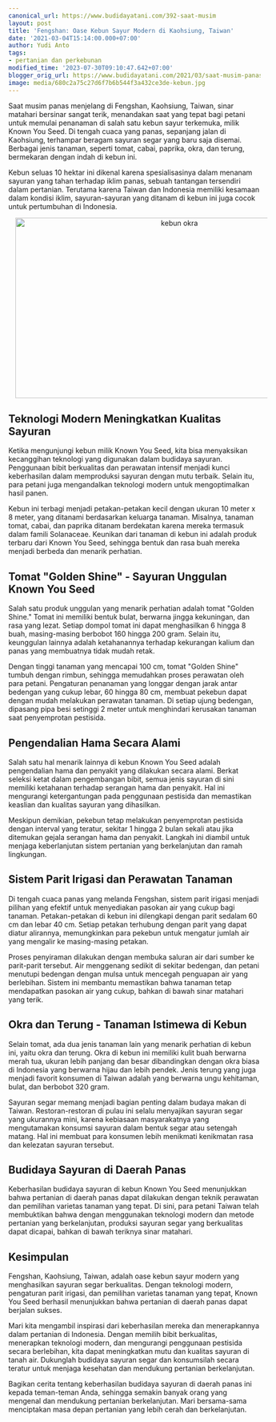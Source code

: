 ```yaml
---
canonical_url: https://www.budidayatani.com/392-saat-musim
layout: post
title: 'Fengshan: Oase Kebun Sayur Modern di Kaohsiung, Taiwan'
date: '2021-03-04T15:14:00.000+07:00'
author: Yudi Anto
tags:
- pertanian dan perkebunan
modified_time: '2023-07-30T09:10:47.642+07:00'
blogger_orig_url: https://www.budidayatani.com/2021/03/saat-musim-panas-hampiri-fengshan.html
image: media/680c2a75c27d6f7b6b544f3a432ce3de-kebun.jpg
---
```

<p>Saat musim panas menjelang di Fengshan, Kaohsiung, Taiwan, sinar matahari bersinar sangat terik, menandakan saat yang tepat bagi petani untuk memulai penanaman di salah satu kebun sayur terkemuka, milik Known You Seed. Di tengah cuaca yang panas, sepanjang jalan di Kaohsiung, terhampar beragam sayuran segar yang baru saja disemai. Berbagai jenis tanaman, seperti tomat, cabai, paprika, okra, dan terung, bermekaran dengan indah di kebun ini.</p><p>Kebun seluas 10 hektar ini dikenal karena spesialisasinya dalam menanam sayuran yang tahan terhadap iklim panas, sebuah tantangan tersendiri dalam pertanian. Terutama karena Taiwan dan Indonesia memiliki kesamaan dalam kondisi iklim, sayuran-sayuran yang ditanam di kebun ini juga cocok untuk pertumbuhan di Indonesia.</p><div class="separator" style="clear: both; text-align: center;"><a href="https://blogger.googleusercontent.com/img/b/R29vZ2xl/AVvXsEiwLT6xPqBHanZIk-ttNKpgASg2eWx7vBb0OYJFBx5-dOwvyXRcfbtkIZFeALQtn15uYzEkWV87qXhBo8ssJJQFQTogyDaOpKWBwF9CwCU1Zc17Cy_10zDPaPm1JPjX3vQHzPQtrY40kp6UA1nRVcf4r2mVdaFEEBRz39eylRUzpZZZU24bCo21SyJyugkR/s2133/kebun.jpg" imageanchor="1" style="margin-left: 1em; margin-right: 1em;"><img alt="kebun okra" border="0" data-original-height="1200" data-original-width="2133" height="360" src="https://blogger.googleusercontent.com/img/b/R29vZ2xl/AVvXsEiwLT6xPqBHanZIk-ttNKpgASg2eWx7vBb0OYJFBx5-dOwvyXRcfbtkIZFeALQtn15uYzEkWV87qXhBo8ssJJQFQTogyDaOpKWBwF9CwCU1Zc17Cy_10zDPaPm1JPjX3vQHzPQtrY40kp6UA1nRVcf4r2mVdaFEEBRz39eylRUzpZZZU24bCo21SyJyugkR/w640-h360/kebun.jpg" width="640" /></a></div><h2>Teknologi Modern Meningkatkan Kualitas Sayuran</h2><p>Ketika mengunjungi kebun milik Known You Seed, kita bisa menyaksikan kecanggihan teknologi yang digunakan dalam budidaya sayuran. Penggunaan bibit berkualitas dan perawatan intensif menjadi kunci keberhasilan dalam memproduksi sayuran dengan mutu terbaik. Selain itu, para petani juga mengandalkan teknologi modern untuk mengoptimalkan hasil panen.</p><p>Kebun ini terbagi menjadi petakan-petakan kecil dengan ukuran 10 meter x 8 meter, yang ditanami berdasarkan keluarga tanaman. Misalnya, tanaman tomat, cabai, dan paprika ditanam berdekatan karena mereka termasuk dalam famili Solanaceae. Keunikan dari tanaman di kebun ini adalah produk terbaru dari Known You Seed, sehingga bentuk dan rasa buah mereka menjadi berbeda dan menarik perhatian.</p><h2>Tomat "Golden Shine" - Sayuran Unggulan Known You Seed</h2><p>Salah satu produk unggulan yang menarik perhatian adalah tomat "Golden Shine." Tomat ini memiliki bentuk bulat, berwarna jingga kekuningan, dan rasa yang lezat. Setiap dompol tomat ini dapat menghasilkan 6 hingga 8 buah, masing-masing berbobot 160 hingga 200 gram. Selain itu, keunggulan lainnya adalah ketahanannya terhadap kekurangan kalium dan panas yang membuatnya tidak mudah retak.</p><p>Dengan tinggi tanaman yang mencapai 100 cm, tomat "Golden Shine" tumbuh dengan rimbun, sehingga memudahkan proses perawatan oleh para petani. Pengaturan penanaman yang longgar dengan jarak antar bedengan yang cukup lebar, 60 hingga 80 cm, membuat pekebun dapat dengan mudah melakukan perawatan tanaman. Di setiap ujung bedengan, dipasang pipa besi setinggi 2 meter untuk menghindari kerusakan tanaman saat penyemprotan pestisida.</p><h2>Pengendalian Hama Secara Alami</h2><p>Salah satu hal menarik lainnya di kebun Known You Seed adalah pengendalian hama dan penyakit yang dilakukan secara alami. Berkat seleksi ketat dalam pengembangan bibit, semua jenis sayuran di sini memiliki ketahanan terhadap serangan hama dan penyakit. Hal ini mengurangi ketergantungan pada penggunaan pestisida dan memastikan keaslian dan kualitas sayuran yang dihasilkan.</p><p>Meskipun demikian, pekebun tetap melakukan penyemprotan pestisida dengan interval yang teratur, sekitar 1 hingga 2 bulan sekali atau jika ditemukan gejala serangan hama dan penyakit. Langkah ini diambil untuk menjaga keberlanjutan sistem pertanian yang berkelanjutan dan ramah lingkungan.</p><h2>Sistem Parit Irigasi dan Perawatan Tanaman</h2><p>Di tengah cuaca panas yang melanda Fengshan, sistem parit irigasi menjadi pilihan yang efektif untuk menyediakan pasokan air yang cukup bagi tanaman. Petakan-petakan di kebun ini dilengkapi dengan parit sedalam 60 cm dan lebar 40 cm. Setiap petakan terhubung dengan parit yang dapat diatur alirannya, memungkinkan para pekebun untuk mengatur jumlah air yang mengalir ke masing-masing petakan.</p><p>Proses penyiraman dilakukan dengan membuka saluran air dari sumber ke parit-parit tersebut. Air menggenang sedikit di sekitar bedengan, dan petani menutupi bedengan dengan mulsa untuk mencegah penguapan air yang berlebihan. Sistem ini membantu memastikan bahwa tanaman tetap mendapatkan pasokan air yang cukup, bahkan di bawah sinar matahari yang terik.</p><h2>Okra dan Terung - Tanaman Istimewa di Kebun</h2><p>Selain tomat, ada dua jenis tanaman lain yang menarik perhatian di kebun ini, yaitu okra dan terung. Okra di kebun ini memiliki kulit buah berwarna merah tua, ukuran lebih panjang dan besar dibandingkan dengan okra biasa di Indonesia yang berwarna hijau dan lebih pendek. Jenis terung yang juga menjadi favorit konsumen di Taiwan adalah yang berwarna ungu kehitaman, bulat, dan berbobot 320 gram.</p><p>Sayuran segar memang menjadi bagian penting dalam budaya makan di Taiwan. Restoran-restoran di pulau ini selalu menyajikan sayuran segar yang ukurannya mini, karena kebiasaan masyarakatnya yang mengutamakan konsumsi sayuran dalam bentuk segar atau setengah matang. Hal ini membuat para konsumen lebih menikmati kenikmatan rasa dan kelezatan sayuran tersebut.</p><h2>Budidaya Sayuran di Daerah Panas</h2><p>Keberhasilan budidaya sayuran di kebun Known You Seed menunjukkan bahwa pertanian di daerah panas dapat dilakukan dengan teknik perawatan dan pemilihan varietas tanaman yang tepat. Di sini, para petani Taiwan telah membuktikan bahwa dengan menggunakan teknologi modern dan metode pertanian yang berkelanjutan, produksi sayuran segar yang berkualitas dapat dicapai, bahkan di bawah teriknya sinar matahari.</p><h2>Kesimpulan</h2><p>Fengshan, Kaohsiung, Taiwan, adalah oase kebun sayur modern yang menghasilkan sayuran segar berkualitas. Dengan teknologi modern, pengaturan parit irigasi, dan pemilihan varietas tanaman yang tepat, Known You Seed berhasil menunjukkan bahwa pertanian di daerah panas dapat berjalan sukses.</p><p>Mari kita mengambil inspirasi dari keberhasilan mereka dan menerapkannya dalam pertanian di Indonesia. Dengan memilih bibit berkualitas, menerapkan teknologi modern, dan mengurangi penggunaan pestisida secara berlebihan, kita dapat meningkatkan mutu dan kualitas sayuran di tanah air. Dukunglah budidaya sayuran segar dan konsumsilah secara teratur untuk menjaga kesehatan dan mendukung pertanian berkelanjutan.</p><p>Bagikan cerita tentang keberhasilan budidaya sayuran di daerah panas ini kepada teman-teman Anda, sehingga semakin banyak orang yang mengenal dan mendukung pertanian berkelanjutan. Mari bersama-sama menciptakan masa depan pertanian yang lebih cerah dan berkelanjutan.</p>